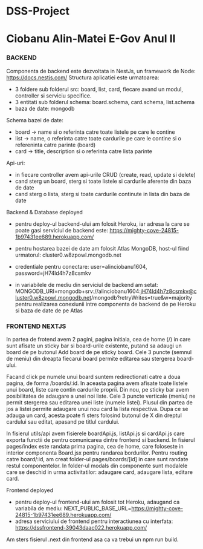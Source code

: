 # DSS-Project
# Ciobanu Alin-Matei E-Gov Anul II

### BACKEND
Componenta de backend este dezvoltata in NestJs, un framework de Node: https://docs.nestjs.com/
Structura aplicatiei este urmatoarea:
- 3 foldere sub folderul src: board, list, card, fiecare avand un modul, controller si serviciu specifice.
- 3 entitati sub folderul schema: board.schema, card.schema, list.schema
- baza de date: mongodb

Schema bazei de date:
- board -> name si o referinta catre toate listele pe care le contine
- list -> name, o referinta catre toate cardurile pe care le contine si o refereninta catre parinte (board)
- card -> title, description si o referinta catre lista parinte

Api-uri:
- in fiecare controller avem api-urile CRUD (create, read, update si delete)
- cand sterg un board, sterg si toate listele si cardurile aferente din baza de date
- cand sterg o lista, sterg si toate cardurile continute in lista din baza de date

Backend & Database deployed
- pentru deploy-ul backend-ului am folosit Heroku, iar adresa la care se poate gasi serviciul de backend este: 
https://mighty-cove-24815-1b97431ee689.herokuapp.com/


- pentru hostarea bazei de date am folosit Atlas MongoDB, host-ul fiind urmatorul: cluster0.w8zpowl.mongodb.net
- credentiale pentru conectare: user=alinciobanu1604, password=jH74ld4h7z8csmkv

- in variabilele de mediu din serviciul de backend am setat: MONGODB_URI=mongodb+srv://alinciobanu1604:jH74ld4h7z8csmkv@cluster0.w8zpowl.mongodb.net/mongodb?retryWrites=true&w=majority pentru realizarea conexiunii intre componenta de backend de pe Heroku si baza de date de pe Atlas

### FRONTEND NEXTJS
In partea de frotend avem 2 pagini, pagina initiala, cea de home (/) in care sunt afisate un sticky bar si board-urile existente, putand sa adaugi un board de pe butonul Add board de pe sticky board. Cele 3 puncte (semnul de meniu) din dreapta fiecarui board permite editarea sau stergerea board-ului.

Facand click pe numele unui board suntem redirectionati catre a doua pagina, de forma /boards/:id.
In aceasta pagina avem afisate toate listele unui board, liste care contin cardurile proprii. Din nou, pe sticky bar avem posibilitatea de adaugare
a unei noi liste. Cele 3 puncte verticale (meniu) ne permit stergerea sau editarea unei liste (numele listei). Plusul din partea de jos a listei
permite adaugare unui nou card la lista respectiva. Dupa ce se adauga un card, acesta poate fi sters folosind butonul de X din dreptul cardului
sau editat, apasand pe titlul cardului.

In fisierul utils/api avem fisierele boardApi.js, listApi.js si cardApi.js care exporta functii de pentru comunicarea dintre frontend si backend.
In fisierul pages/index este randata prima pagina, cea de home, care foloseste in interior componenta Board.jsx pentru randarea bordurilor.
Pentru routing catre board/:id, am creat folder-ul pages/boards/[id] in care sunt randate restul componentelor.
In folder-ul modals din componente sunt modalele care se deschid in urma activitatilor: adaugare card, adaugare lista, editare card.

Frontend deployed
- pentru deploy-ul frontend-ului am folosit tot Heroku, adaugand ca variabila de mediu: 
  NEXT_PUBLIC_BASE_URL=https://mighty-cove-24815-1b97431ee689.herokuapp.com/
- adresa serviciului de frontend pentru interactiunea cu interfata: https://dssfrontend-39043daac022.herokuapp.com/


Am sters fisierul .next din frontend asa ca va trebui un npm run build.

